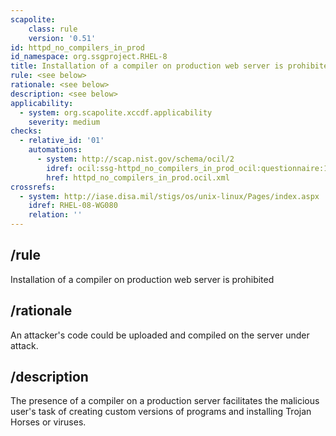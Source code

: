 ```yaml
---
scapolite:
    class: rule
    version: '0.51'
id: httpd_no_compilers_in_prod
id_namespace: org.ssgproject.RHEL-8
title: Installation of a compiler on production web server is prohibited
rule: <see below>
rationale: <see below>
description: <see below>
applicability:
  - system: org.scapolite.xccdf.applicability
    severity: medium
checks:
  - relative_id: '01'
    automations:
      - system: http://scap.nist.gov/schema/ocil/2
        idref: ocil:ssg-httpd_no_compilers_in_prod_ocil:questionnaire:1
        href: httpd_no_compilers_in_prod.ocil.xml
crossrefs:
  - system: http://iase.disa.mil/stigs/os/unix-linux/Pages/index.aspx
    idref: RHEL-08-WG080
    relation: ''
---
```



## /rule

Installation of a compiler on production web server is prohibited

## /rationale

An
attacker\'s code could be uploaded and compiled on the server under
attack.

## /description

The
presence of a compiler on a production server facilitates the malicious
user\'s task of creating custom versions of programs and installing
Trojan Horses or viruses.
